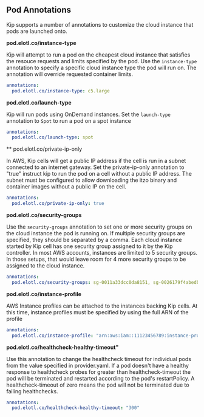 ## Pod Annotations

Kip supports a number of annotations to customize the cloud instance that pods are launched onto.

**pod.elotl.co/instance-type**


Kip will attempt to run a pod on the cheapest cloud instance that satisfies the resouce requests and limits specified by the pod.  Use the `instance-type` annotation to specify a specific cloud instance type the pod will run on.  The annotation will override requested container limits.

```yaml
annotations:
  pod.elotl.co/instance-type: c5.large
```

**pod.elotl.co/launch-type**

Kip will run pods using OnDemand instances.  Set the `launch-type` annotation to `Spot` to run a pod on a spot instance

```yaml
annotations:
  pod.elotl.co/launch-type: spot
```

** pod.elotl.co/private-ip-only

In AWS, Kip cells will get a public IP address if the cell is run in a subnet connected to an internet gateway.  Set the private-ip-only annotation to "true" instruct kip to run the pod on a cell without a public IP address.  The subnet must be configured to allow downloading the itzo binary and container images without a public IP on the cell.

```yaml
annotations:
  pod.elotl.co/private-ip-only: true
```

**pod.elotl.co/security-groups**

Use the `security-groups` annotation to set one or more security groups on the cloud instance the pod is running on.  If multiple security groups are specified, they should be separated by a comma.  Each cloud instance started by Kip cell has one security group assigned to it by the Kip controller.  In most AWS accounts, instances are limited to 5 security groups.  In those setups, that would leave room for 4 more security groups to be assigned to the cloud instance.

```yaml
annotations:
  pod.elotl.co/security-groups: sg-0011a33dcc0da8151, sg-0026179f4abedb34a
```

**pod.elotl.co/instance-profile**

AWS Instance profiles can be attached to the instances backing Kip cells.  At this time, instance profiles must be specified by using the full ARN of the profile

```yaml
annotations:
  pod.elotl.co/instance-profile: "arn:aws:iam::11123456789:instance-profile/kip-s3-full-access-role"
```

**pod.elotl.co/healthcheck-healthy-timeout"**

Use this annotation to change the healthcheck timeout for individual pods from the value specified in provider.yaml. If a pod doesn't have a healthy response to healthcheck probes for greater than healthcheck-timeout the pod will be terminated and restarted according to the pod's restartPolicy.  A healthcheck-timeout of zero means the pod will not be terminated due to failing healthchecks.

```yaml
annotations:
  pod.elotl.co/healthcheck-healthy-timeout: "300"
```
